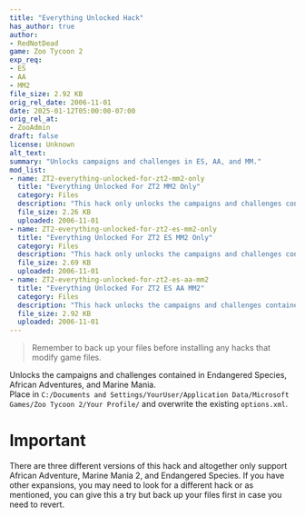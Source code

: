 ```yaml
---
title: "Everything Unlocked Hack"
has_author: true
author: 
- RedNotDead
game: Zoo Tycoon 2
exp_req: 
- ES
- AA
- MM2
file_size: 2.92 KB
orig_rel_date: 2006-11-01
date: 2025-01-12T05:00:00-07:00
orig_rel_at: 
- ZooAdmin
draft: false
license: Unknown
alt_text: 
summary: "Unlocks campaigns and challenges in ES, AA, and MM."
mod_list:
- name: ZT2-everything-unlocked-for-zt2-mm2-only
  title: "Everything Unlocked For ZT2 MM2 Only"
  category: Files
  description: "This hack only unlocks the campaigns and challenges contained in Marine Mania."
  file_size: 2.26 KB
  uploaded: 2006-11-01
- name: ZT2-everything-unlocked-for-zt2-es-mm2-only
  title: "Everything Unlocked For ZT2 ES MM2 Only"
  category: Files
  description: "This hack only unlocks the campaigns and challenges contained in MM2 and ES."
  file_size: 2.69 KB
  uploaded: 2006-11-01
- name: ZT2-everything-unlocked-for-zt2-es-aa-mm2
  title: "Everything Unlocked For ZT2 ES AA MM2"
  category: Files
  description: "This hack unlocks the campaigns and challenges contained in ES, AA, and MM2."
  file_size: 2.92 KB
  uploaded: 2006-11-01
---
```

> Remember to back up your files before installing any hacks that modify game files.

Unlocks the campaigns and challenges contained in Endangered Species, African Adventures, and Marine Mania.  
Place in `C:/Documents and Settings/YourUser/Application Data/Microsoft Games/Zoo Tycoon 2/Your Profile/` and overwrite the existing `options.xml`.

# Important

There are three different versions of this hack and altogether only support African Adventure, Marine Mania 2, and Endangered Species. If you have other expansions, you may need to look for a different hack or as mentioned, you can give this a try but back up your files first in case you need to revert.